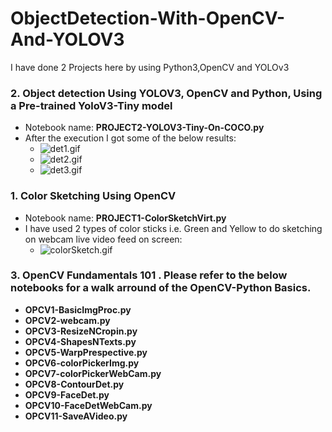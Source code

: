 # ObjectDetection-With-OpenCV-And-YOLOV3
I have done 2 Projects here by using Python3,OpenCV and YOLOv3
### 2. Object detection Using YOLOV3, OpenCV and Python, Using a Pre-trained YoloV3-Tiny model 
- Notebook name: **PROJECT2-YOLOV3-Tiny-On-COCO.py**
- After the execution I got some of the below results: 
    - ![det1.gif](det1.gif)
    - ![det2.gif](det2.gif)
    - ![det3.gif](det3.gif)
### 1. Color Sketching Using OpenCV
- Notebook name: **PROJECT1-ColorSketchVirt.py** 
- I have used 2 types of color sticks i.e. Green and Yellow to do sketching on webcam live video feed on screen:
    - ![colorSketch.gif](colorSketch.gif)
### 3. OpenCV Fundamentals 101 . Please refer to the below notebooks for a walk arround of the OpenCV-Python Basics.
- **OPCV1-BasicImgProc.py**
- **OPCV2-webcam.py**
- **OPCV3-ResizeNCropin.py**
- **OPCV4-ShapesNTexts.py**
- **OPCV5-WarpPrespective.py**
- **OPCV6-colorPickerImg.py**
- **OPCV7-colorPickerWebCam.py**
- **OPCV8-ContourDet.py**
- **OPCV9-FaceDet.py**
- **OPCV10-FaceDetWebCam.py**
- **OPCV11-SaveAVideo.py**
